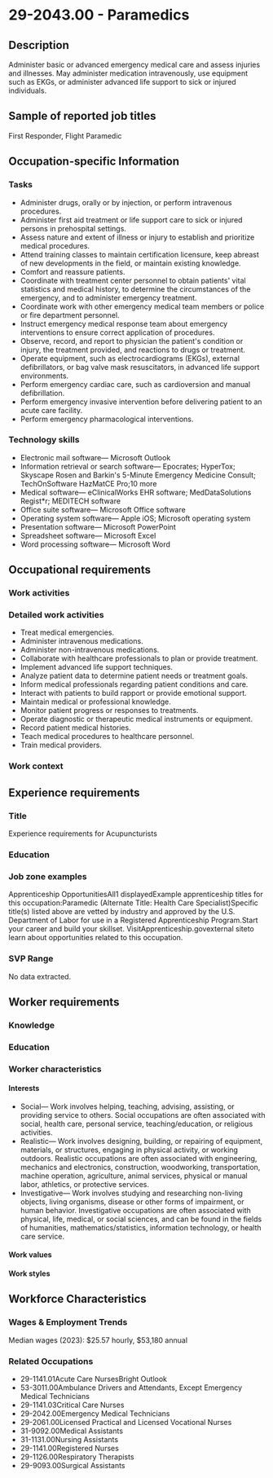 # 29-2043.00 - Paramedics

## Description
Administer basic or advanced emergency medical care and assess injuries and illnesses. May administer medication intravenously, use equipment such as EKGs, or administer advanced life support to sick or injured individuals.

## Sample of reported job titles
First Responder, Flight Paramedic

## Occupation-specific Information
### Tasks
- Administer drugs, orally or by injection, or perform intravenous procedures.
- Administer first aid treatment or life support care to sick or injured persons in prehospital settings.
- Assess nature and extent of illness or injury to establish and prioritize medical procedures.
- Attend training classes to maintain certification licensure, keep abreast of new developments in the field, or maintain existing knowledge.
- Comfort and reassure patients.
- Coordinate with treatment center personnel to obtain patients' vital statistics and medical history, to determine the circumstances of the emergency, and to administer emergency treatment.
- Coordinate work with other emergency medical team members or police or fire department personnel.
- Instruct emergency medical response team about emergency interventions to ensure correct application of procedures.
- Observe, record, and report to physician the patient's condition or injury, the treatment provided, and reactions to drugs or treatment.
- Operate equipment, such as electrocardiograms (EKGs), external defibrillators, or bag valve mask resuscitators, in advanced life support environments.
- Perform emergency cardiac care, such as cardioversion and manual defibrillation.
- Perform emergency invasive intervention before delivering patient to an acute care facility.
- Perform emergency pharmacological interventions.

### Technology skills
- Electronic mail software— Microsoft Outlook
- Information retrieval or search software— Epocrates; HyperTox; Skyscape Rosen and Barkin's 5-Minute Emergency Medicine Consult; TechOnSoftware HazMatCE Pro;10 more
- Medical software— eClinicalWorks EHR software; MedDataSolutions Regist*r; MEDITECH software
- Office suite software— Microsoft Office software
- Operating system software— Apple iOS; Microsoft operating system
- Presentation software— Microsoft PowerPoint
- Spreadsheet software— Microsoft Excel
- Word processing software— Microsoft Word

## Occupational requirements
### Work activities


### Detailed work activities
- Treat medical emergencies.
- Administer intravenous medications.
- Administer non-intravenous medications.
- Collaborate with healthcare professionals to plan or provide treatment.
- Implement advanced life support techniques.
- Analyze patient data to determine patient needs or treatment goals.
- Inform medical professionals regarding patient conditions and care.
- Interact with patients to build rapport or provide emotional support.
- Maintain medical or professional knowledge.
- Monitor patient progress or responses to treatments.
- Operate diagnostic or therapeutic medical instruments or equipment.
- Record patient medical histories.
- Teach medical procedures to healthcare personnel.
- Train medical providers.

### Work context


## Experience requirements
### Title
Experience requirements for Acupuncturists

### Education


### Job zone examples
Apprenticeship OpportunitiesAll1 displayedExample apprenticeship titles for this occupation:Paramedic (Alternate Title: Health Care Specialist)Specific title(s) listed above are vetted by industry and approved by the U.S. Department of Labor for use in a Registered Apprenticeship Program.Start your career and build your skillset. VisitApprenticeship.govexternal siteto learn about opportunities related to this occupation.

### SVP Range
No data extracted.

## Worker requirements
### Knowledge


### Education


### Worker characteristics
#### Interests
- Social— Work involves helping, teaching, advising, assisting, or providing service to others. Social occupations are often associated with social, health care, personal service, teaching/education, or religious activities.
- Realistic— Work involves designing, building, or repairing of equipment, materials, or structures, engaging in physical activity, or working outdoors. Realistic occupations are often associated with engineering, mechanics and electronics, construction, woodworking, transportation, machine operation, agriculture, animal services, physical or manual labor, athletics, or protective services.
- Investigative— Work involves studying and researching non-living objects, living organisms, disease or other forms of impairment, or human behavior. Investigative occupations are often associated with physical, life, medical, or social sciences, and can be found in the fields of humanities, mathematics/statistics, information technology, or health care service.

#### Work values


#### Work styles


## Workforce Characteristics
### Wages & Employment Trends
Median wages (2023): $25.57 hourly, $53,180 annual

### Related Occupations
- 29-1141.01Acute Care NursesBright Outlook
- 53-3011.00Ambulance Drivers and Attendants, Except Emergency Medical Technicians
- 29-1141.03Critical Care Nurses
- 29-2042.00Emergency Medical Technicians
- 29-2061.00Licensed Practical and Licensed Vocational Nurses
- 31-9092.00Medical Assistants
- 31-1131.00Nursing Assistants
- 29-1141.00Registered Nurses
- 29-1126.00Respiratory Therapists
- 29-9093.00Surgical Assistants